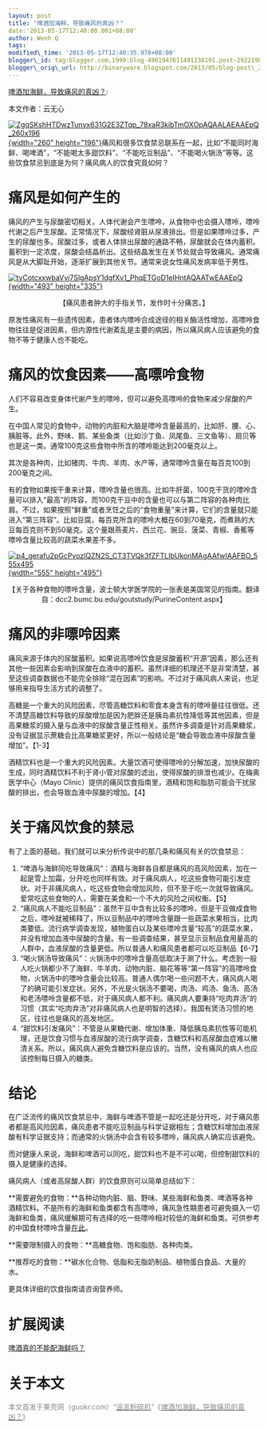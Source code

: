 ```yaml
--- 
layout: post 
title: "啤酒加海鲜，导致痛风的真凶？" 
date:'2013-05-17T12:40:00.001+08:00' 
author: Wenh Q
tags:
modified\_time: '2013-05-17T12:40:35.978+08:00' 
blogger\_id: tag:blogger.com,1999:blog-4961947611491238191.post-2922198976793352848
blogger\_orig\_url: http://binaryware.blogspot.com/2013/05/blog-post\_2436.html
---
```

[啤酒加海鲜，导致痛风的真凶？](http://songshuhui.net/archives/80438):

本文作者：云无心

[![](http://cdn.songshuhui.net/wp-content/uploads/2013/04/ZgqSKshHTDwzTunyx631G2E3ZTqp_78xaR3kibTmOXOpAQAALAEAAEpQ_260x196.jpg "ZgqSKshHTDwzTunyx631G2E3ZTqp_78xaR3kibTmOXOpAQAALAEAAEpQ_260x196"){width="260"
height="196"}](http://cdn.songshuhui.net/wp-content/uploads/2013/04/ZgqSKshHTDwzTunyx631G2E3ZTqp_78xaR3kibTmOXOpAQAALAEAAEpQ_260x196.jpg)痛风和很多饮食禁忌联系在一起，比如“不能同时海鲜、喝啤酒”，“不能喝太多甜饮料”、“不能吃豆制品”、“不能喝火锅汤”等等。这些饮食禁忌到底是为何？痛风病人的饮食究竟如何？


痛风是如何产生的
================

痛风的产生与尿酸密切相关。人体代谢会产生嘌呤，从食物中也会摄入嘌呤，嘌呤代谢之后产生尿酸。正常情况下，尿酸经肾脏从尿液排出。但是如果嘌呤过多，产生的尿酸也多。尿酸过多，或者人体排出尿酸的通路不畅，尿酸就会在体内蓄积。蓄积到一定浓度，尿酸会结晶析出。这些结晶发生在关节处就会导致痛风。通常痛风是从大脚趾开始，逐渐扩展到其他关节。通常来说女性痛风发病率低于男性。

[![](http://cdn.songshuhui.net/wp-content/uploads/2013/04/tyCotcxxwbaVvj7SlgApsY1dgfXv1_PhqETGoD1eIHntAQAATwEAAEpQ.jpg "tyCotcxxwbaVvj7SlgApsY1dgfXv1_PhqETGoD1eIHntAQAATwEAAEpQ"){width="493"
height="335"}](http://cdn.songshuhui.net/wp-content/uploads/2013/04/tyCotcxxwbaVvj7SlgApsY1dgfXv1_PhqETGoD1eIHntAQAATwEAAEpQ.jpg)


<div style="text-align: center;">

<span
style="text-align: center;">【痛风患者肿大的手指关节，发作时十分痛苦。】</span>

</div>

原发性痛风有一些遗传因素，患者体内嘌呤合成途径的相关酶活性增加，高嘌呤食物往往是促进因素，但内源性代谢紊乱是主要的病因，所以痛风病人应该避免的食物不等于健康人也不能吃。


痛风的饮食因素——高嘌呤食物
==========================

人们不容易改变身体代谢产生的嘌呤，但可以避免高嘌呤的食物来减少尿酸的产生。

在中国人常见的食物中，动物的内脏和大脑是嘌呤含量最高的，比如肝、腰、心、胰脏等。此外，野味、鹅、某些鱼类（比如沙丁鱼、凤尾鱼、三文鱼等）、扇贝等也是这一类。通常100克这些食物中所含的嘌呤能达到200毫克以上。

其次是各种肉，比如猪肉、牛肉、羊肉、水产等，通常嘌呤含量在每百克100到200毫克之间。

有的食物如果按干重来计算，嘌呤含量也很高。比如牛肝菌，100克干货的嘌呤含量可以排入“最高”的阵容，而100克干豆中的含量也可以与第二阵容的各种肉比肩。不过，如果按照“鲜重”或者烹饪之后的“食物重量”来计算，它们的含量就只能进入“第三阵容”。比如豆腐，每百克所含的嘌呤大概在60到70毫克，而煮熟的大豆每百克则不到50毫克。这个量跟燕麦片、西兰花、豌豆、菠菜、青椒、香蕉等嘌呤含量比较高的蔬菜水果差不多。

[![](http://cdn.songshuhui.net/wp-content/uploads/2013/04/p4_gerafu2pGcPvozIQZN2S_CT3TVQk3fZFTLIbUkonMAgAAfwIAAFBO_555x495.png "p4_gerafu2pGcPvozIQZN2S_CT3TVQk3fZFTLIbUkonMAgAAfwIAAFBO_555x495"){width="555"
height="495"}](http://cdn.songshuhui.net/wp-content/uploads/2013/04/p4_gerafu2pGcPvozIQZN2S_CT3TVQk3fZFTLIbUkonMAgAAfwIAAFBO_555x495.png)


<div style="text-align: center;">

【关于各种食物的嘌呤含量，波士顿大学医学院的一张表是美国常见的指南。翻译自：dcc2.bumc.bu.edu/goutstudy/PurineContent.aspx】

</div>

痛风的非嘌呤因素
================

痛风来源于体内的尿酸蓄积。如果说高嘌呤饮食是尿酸蓄积“开源”因素，那么还有其他一些因素会影响到尿酸在血液中的蓄积。虽然详细的机理还不是非常清楚，甚至这些调查数据也不能完全排除“混在因素”的影响。不过对于痛风病人来说，也足够用来指导生活方式的调整了。

高糖是一个重大的风险因素，尽管高糖饮料和零食本身含有的嘌呤量往往很低。还不清楚高糖饮料导致的尿酸增加是因为肥胖还是胰岛素抗性降低等其他因素，但是高果糖浆的摄入量与血液中的尿酸含量正性相关。虽然许多调查是针对高果糖浆，没有证据显示蔗糖会比高果糖浆更好，所以一般结论是“糖会导致血液中尿酸含量增加”。【1-3】

酒精饮料也是一个重大的风险因素。大量饮酒可使得嘌呤的分解加速，加快尿酸的生成，同时酒精饮料不利于肾小管对尿酸的滤出，使得尿酸的排泄也减少。在梅奥医学中心（Mayo
Clinic）提供的痛风饮食指南里，酒精和饱和脂肪可能会干扰尿酸的排出，也会导致血液中尿酸的增加。【4】


关于痛风饮食的禁忌
==================

有了上面的基础，我们就可以来分析传说中的那几条和痛风有关的饮食禁忌：


1.  “啤酒与海鲜同吃导致痛风”：酒精与海鲜各自都是痛风的高风险因素，加在一起是雪上加霜，分开吃也同样有效。对于痛风病人，吃这些食物可能引发症状。对于非痛风病人，吃这些食物会增加风险，但不至于吃一次就导致痛风。爱常吃这些食物的人，需要在美食和一个不大的风险之间权衡。【5】
2.  “痛风病人不能吃豆制品”：虽然干豆中含有比较多的嘌呤，但是干豆做成食物之后，嘌呤就被稀释了，所以豆制品中的嘌呤含量跟一些蔬菜水果相当，比肉类要低。流行病学调查发现，植物蛋白以及某些嘌呤含量“较高”的蔬菜水果，并没有增加血液中尿酸的含量。有一些调查结果，甚至显示豆制品食用量高的人群中，血液尿酸的含量更低。所以普通人和痛风患者都可以吃豆制品【6-7】
3.  “喝火锅汤导致痛风”：火锅汤中的嘌呤含量高低取决于涮了什么。考虑到一般人吃火锅都少不了海鲜、牛羊肉、动物内脏、脑花等等“第一阵容”的高嘌呤食物，火锅汤中的嘌呤含量会比较高。普通人偶尔喝一些问题不大，痛风病人喝了的确可能引发症状。另外，不光是火锅汤不要喝，肉汤、鸡汤、鱼汤、高汤和老汤嘌呤含量都不低，对于痛风病人都不利。痛风病人要秉持“吃肉弃汤”的习惯（其实“吃肉弃汤”对非痛风病人也是明智的选择）。我国有煲汤习惯的地区，往往也是痛风的高发地区。
4.  “甜饮料引发痛风”：不管是从果糖代谢、增加体重、降低胰岛素抗性等可能机理，还是饮食习惯与血液尿酸的流行病学调查，含糖饮料和高尿酸血症难以撇清关系。所以，痛风病人避免含糖饮料是应该的。当然，没有痛风的病人也应该控制每日摄入的糖类。

结论
====

在广泛流传的痛风饮食禁忌中，海鲜与啤酒不管是一起吃还是分开吃，对于痛风患者都是高风险因素，痛风患者不能吃豆制品与科学证据相左；含糖饮料增加血液尿酸有科学证据支持；而通常的火锅汤中会含有较多嘌呤，痛风病人确实应该避免。

而对健康人来说，海鲜和啤酒可以同吃，甜饮料也不是不可以喝，但控制甜饮料的摄入是健康的选择。

痛风病人（或者高尿酸人群）的饮食原则可以简单总结如下：

**需要避免的食物：**各种动物内脏、脑、野味、某些海鲜和鱼类、啤酒等各种酒精饮料。不是所有的海鲜和鱼类都含有高嘌呤，痛风急性期患者可避免摄入一切海鲜和鱼类，痛风缓解期可有选择的吃一些嘌呤相对较低的海鲜和鱼类。可供参考的中国食材嘌呤含量[在此](http://photo.weibo.com/1400776392/wbphotos/large/photo_id/3474304757033706?refer=weibofeedv5)。

**需要限制摄入的食物：**高糖食物、饱和脂肪、各种肉类。

**推荐吃的食物：**碳水化合物、低脂和无脂奶制品、植物蛋白食品、大量的水。

更具体详细的饮食指南请咨询营养师。


扩展阅读
========

[啤酒真的不能配海鲜吗？](http://songshuhui.net/archives/41096)


关于本文
========

<span style="color: #888888;">本文首发于果壳网（guokr.com）“[<span
style="color: #888888;">谣言粉碎机</span>](http://www.guokr.com/site/fact/)”《[<span
style="color: #888888;">啤酒加海鲜，导致痛风的真凶？</span>](http://www.guokr.com/article/436889/)》</span>
